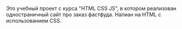 Это учебный проект с курса "HTML CSS JS", в котором реализован одностраничный сайт про заказ фастфуда.
Напиан на HTML с использованием CSS.
